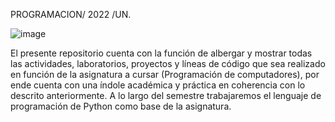PROGRAMACION/ 2022 /UN. 

![image](https://user-images.githubusercontent.com/111089866/185834378-af809027-4501-451b-8884-1a9c05dcf8bc.png)


El presente repositorio cuenta con la función de albergar y mostrar todas las actividades, laboratorios, proyectos y líneas de código que sea realizado en función de la asignatura a cursar (Programación de computadores), por ende cuenta con una índole académica y práctica en coherencia con lo descrito anteriormente. A lo largo del semestre trabajaremos el lenguaje de programación de Python como base de la asignatura.
